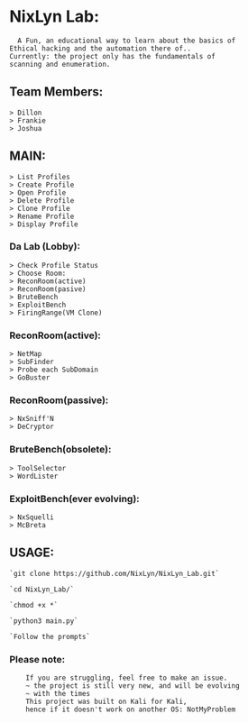 # NixLyn Lab:
```
  A Fun, an educational way to learn about the basics of
Ethical hacking and the automation there of..
Currently: the project only has the fundamentals of 
scanning and enumeration.
```
## Team Members:
```
> Dillon
> Frankie
> Joshua
```

## MAIN:
```
> List Profiles
> Create Profile
> Open Profile
> Delete Profile
> Clone Profile
> Rename Profile
> Display Profile
```

### Da Lab (Lobby):
```
> Check Profile Status
> Choose Room:
> ReconRoom(active)
> ReconRoom(pasive)
> BruteBench
> ExploitBench
> FiringRange(VM Clone)
```

### ReconRoom(active):
```
> NetMap
> SubFinder
> Probe each SubDomain
> GoBuster
```
### ReconRoom(passive):
```
> NxSniff'N
> DeCryptor
```
### BruteBench(obsolete):
```
> ToolSelector
> WordLister
```
### ExploitBench(ever evolving):
```
> NxSquelli
> McBreta
```
## USAGE:

	`git clone https://github.com/NixLyn/NixLyn_Lab.git`

	`cd NixLyn_Lab/`

	`chmod +x *`

	`python3 main.py`

	`Follow the prompts`


### Please note:
```
	If you are struggling, feel free to make an issue.
	~ the project is still very new, and will be evolving
	~ with the times 
	This project was built on Kali for Kali,
	hence if it doesn't work on another OS: NotMyProblem
```
